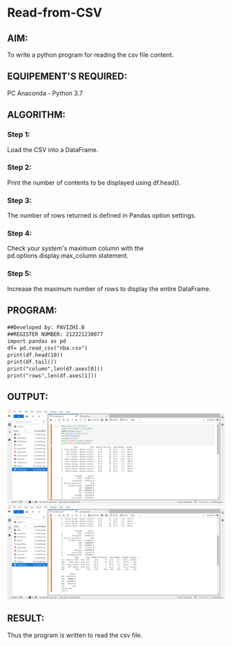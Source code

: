 # Read-from-CSV

## AIM:
To write a python program for reading the csv file content.
## EQUIPEMENT'S REQUIRED:
PC Anaconda - Python 3.7

## ALGORITHM:
### Step 1:
Load the CSV into a DataFrame.
### Step 2:
Print the number of contents to be displayed using df.head().
### Step 3:
The number of rows returned is defined in Pandas option settings.
### Step 4:
Check your system's maximum column with the pd.options.display.max_column statement.
### Step 5:
Increase the maximum number of rows to display the entire DataFrame.
## PROGRAM:
```
##Developed by: PAVIZHI.B
##REGISTER NUMBER: 212221230077
import pandas as pd
df= pd.read_csv("nba.csv")
print(df.head(10))
print(df.tail())
print("column",len(df.axes[0]))
print("rows",len(df.axes[1]))
```

## OUTPUT:
![output](./NBA.png)
![output](./NBA2.png)


## RESULT:
Thus the program is written to read the csv file.

